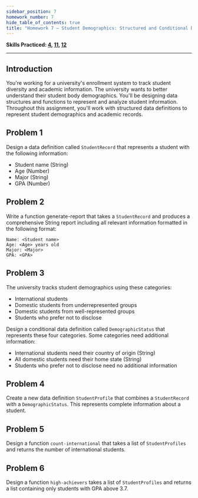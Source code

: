 ```yaml
---
sidebar_position: 7
homework_number: 7
hide_table_of_contents: true
title: "Homework 7 — Student Demographics: Structured and Conditional Data"
---
```



**Skills Practiced: [4](/skills/#(4)), [11](/skills/#(11)), [12](/skills/#(12))**

---

## Introduction
You're working for a university's enrollment system to track student diversity and academic information. The university wants to better understand their student body demographics. You'll be designing data structures and functions to represent and analyze student information.
Throughout this assignment, you'll work with structured data definitions to represent student demographics and academic records.

## Problem 1
Design a data definition called `StudentRecord` that represents a student with the following information:
- Student name (String)
- Age (Number)
- Major (String)
- GPA (Number)

## Problem 2
Write a function generate-report that takes a `StudentRecord` and produces a comprehensive String report including all relevant information formatted in the following format: 
```=== STUDENT REPORT ===
Name: <Student name>
Age: <Age> years old
Major: <Major>
GPA: <GPA>
```

## Problem 3
The university tracks student demographics using these categories:
- International students
- Domestic students from underrepresented groups
- Domestic students from well-represented groups
- Students who prefer not to disclose

Design a conditional data definition called `DemographicStatus` that represents these four categories. Some categories need additional information:
- International students need their country of origin (String)
- All domestic students need their home state (String)
- Students who prefer not to disclose need no additional information

## Problem 4
Create a new data definition `StudentProfile` that combines a `StudentRecord` with a `DemographicStatus`. This represents complete information about a student.

## Problem 5
Design a function `count-international` that takes a list of `StudentProfiles` and returns the number of international students.

## Problem 6
Design a function `high-achievers` takes a list of `StudentProfiles` and returns a list containing only students with GPA above 3.7.
